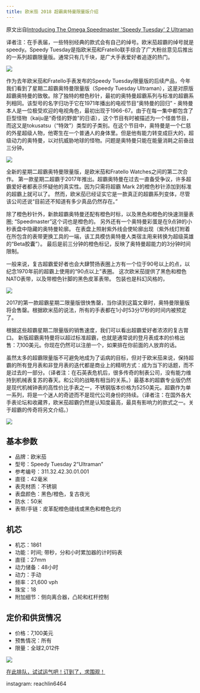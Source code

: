 ```yaml
---
title: 欧米茄 2018 超霸奥特曼限量版介绍
---
```


原文出自[Introducing The Omega Speedmaster 'Speedy Tuesday' 2 Ultraman](https://www.hodinkee.com/articles/the-omega-speedmaster-speedy-tuesday-2-ultraman)

译者注：在手表届，一些特别经典的款式会有自己的绰号。欧米茄超霸的绰号就是speedy。Speedy Tuesday是指欧米茄和Fratello联手综合了广大粉丝意见后推出的一系列超霸限量版。通常只有几千块，是广大手表爱好者追逐的热门。

![](https://hodinkee.imgix.net/uploads/images/1531228226018-fubovheyuxu-6886d375767086c3a93243ad3f5eaef7/Speedy_Tuesday_Ultraman_HERO.jpg?auto=format&ch=Width%2CDPR%2CSave-Data&dpr=2&fit=crop&fm=jpg&h=390&ixjsv=2.2.4&ixlib=rails-1.1.0&q=50&usm=12&w=690)

作为去年欧米茄和Fratello手表发布的Speedy Tuesday限量版的后续产品，今年我们看到了星期二超霸奥特曼限量版（Speedy Tuesday Ultraman），这是对原版超霸奥特曼的致敬。除了独特的橙色秒针，最初的奥特曼超霸系列与标准的超霸系列相同。该型号的名字归功于它在1971年播出的电视节目“奥特曼的回归” - 奥特曼本人是一位极受欢迎的电视角色，最初出现于1966-67。由于在每一集中都包含了巨型怪物（kaiju是“奇怪的野兽”的日语），这个节目有时被描述为一个怪兽节目，而这又是tokusatsu（“特效”）类型的子类别。在这个节目中，奥特曼是一个仁慈的外星超级人物，他寄生在一个普通人的身体里。但是他有能力转变成巨大的，超级动力的奥特曼，以对抗威胁地球的怪物。问题是奥特曼只能在能量消耗之前奋战三分钟。

![](https://hodinkee.imgix.net/uploads/images/1531233280385-9agmmg90qr6-e173a12b0dc7ed5ce21d2f51645567cc/SpeedyTuesday_Ultraman_4.jpg?ixlib=rails-1.1.0&auto=format&ch=Width%2CDPR%2CSave-Data&fit=crop&fm=jpg&q=55&usm=12&w=820&dpr=2&s=da09244b0565e9a939235b9442cfda41)

全新的星期二超霸奥特曼限量版，是欧米茄和Fratello Watches之间的第二次合作。 第一款星期二超霸于2017年推出。超霸奥特曼在过去一直备受争议，许多超霸爱好者都表示怀疑他的真实性。因为只需将超霸 Mark 2的橙色秒针添加到标准的超霸上就可以了。 然而，欧米茄已经证实它是一款真正的超霸系列变体，尽管该公司还说“目前还不知道有多少真品仍然存在。”

除了橙色秒针外，新款超霸奥特曼还配有橙色时标，以及黑色和橙色的快速测量表圈; “Speedmaster”这个词也是橙色的。 另外还有一个奥特曼彩蛋是在9点钟的小秒表盘中隐藏的奥特曼轮廓。 在表盘上照射紫外线会使轮廓出现（紫外线灯附着在所包含的表带更换工具的一端，该工具模仿奥特曼人类宿主用来转换为超级英雄的“Beta胶囊”）。 最后是前三分钟的橙色标记，反映了奥特曼超能力的3分钟时间限制。

一般来说，复古超霸爱好者也会大肆赞扬表圈上方有一个位于90号以上的点，以纪念1970年前的超霸上使用的“90点以上”表圈。 这次欧米茄提供了黑色和橙色NATO表带，以及带橙色针脚的黑色皮革表带。 包装也是科幻风格的，

![](https://hodinkee.imgix.net/uploads/images/1531237311958-8wnvg20dxly-5ab9f5baafa9c8bdd47216dfc99b6659/y.jpg?ixlib=rails-1.1.0&auto=format&ch=Width%2CDPR%2CSave-Data&fit=crop&fm=jpg&q=55&usm=12&w=700&dpr=2&s=7529bd2fac77c94339c1c7a3c3d46465)

2017的第一款超霸星期二限量版很快售罄，当你读到这篇文章时，奥特曼限量版将会售罄。根据欧米茄的说法，所有的手表都在1小时53分17秒的时间内被预定了。

根据这些超霸星期二限量版的销售速度，我们可以看出超霸爱好者浓浓的复古胃口。 新版超霸奥特曼将以超过标准超霸，也就是通常说的登月表成本的价格出售：7,100美元。你现在仍然可以注册一个，如果排在你前面的人放弃的话。

虽然太多的超霸限量版不可避免地成为了诟病的目标，但对于欧米茄来说，保持超霸的所有登月表和非登月表的迭代都是商业上的精明方式：成为当下的话题，而不是过去的一部分。（译者注：在石英表危机后，很多传奇的制表公司，没有能力维持到机械表复苏的春天。和公司的战略有相当的关系。）最基本的超霸专业版仍然是现代机械钟表的高性价比手表之一，不锈钢版本价格为5250美元。超霸作为单一系列，将是一个迷人的奇迹而不是现代公司身份的持续。（译者注：在国外各大手表论坛和收藏界，欧米茄超霸仍然是认知度最高，最具有影响力的款式之一。关于超霸的传奇将另文介绍。）

![](https://hodinkee.imgix.net/uploads/images/1531235268097-ds674w5xhbv-aaadf2fb907ab126be417a44c513ad62/Speedy_Tuesday_Ultraman_1.jpg?ixlib=rails-1.1.0&auto=format&ch=Width%2CDPR%2CSave-Data&fit=crop&fm=jpg&q=55&usm=12&w=820&dpr=2&s=db80aa9f2c9528840347b7b0d7c5ff4e)

## 基本参数

* 品牌：欧米茄
* 型号：Speedy Tuesday 2“Ultraman”
* 参考编号：311.32.42.30.01.001
* 直径：42毫米
* 表壳材质：不锈钢
* 表盘颜色：黑色/橙色，复古夜光
* 防水：50米
* 表带/手链：皮革配橙色缝线或黑色和橙色北约

## 机芯

* 机芯：1861
* 功能：时间; 带秒，分和小时累加器的计时码表
* 直径：27mm
* 动力储备：48小时
* 动力：手动
* 频率：21,600 vph
* 珠宝：18
* 附加细节：侧向离合器，凸轮和杠杆控制

## 定价和供货情况

* 价格：7,100美元
* 预售情况：所有
* 限量：全球2,012件

![](https://hodinkee.imgix.net/uploads/images/1531235294251-x4012m5n20b-ded463dc3282de85431d27ce999b9e3b/SpeedyTuesday_Ultraman_3.jpg?ixlib=rails-1.1.0&auto=format&ch=Width%2CDPR%2CSave-Data&fit=crop&fm=jpg&q=55&usm=12&w=820&dpr=2&s=cc922e351bd249349faae75f553de2c5)

[在此排队，试试运气吧！订到了，求围观！](https://www.omegawatches.com/en-us/speedytuesday-speedmaster-limited-edition-42mm-ultraman/choose-number)

instagram: reachlin6464
